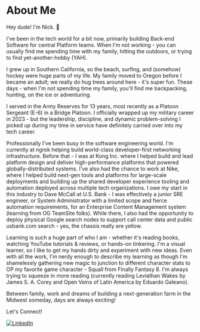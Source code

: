 # About Me

Hey dude! I'm Nick. 👋

I've been in the tech world for a bit now, primarily building Back-end Software for central Platform teams. When I'm not working - you can usually find me spending time with my family, hitting the outdoors, or trying to find yet-another-hobby (YAH).

I grew up in Southern California, so the beach, surfing, and (somehow) hockey were huge parts of my life. My family moved to Oregon before I became an adult; we really do hug trees around here - it's super fun. These days - when I'm not spending time my family, you'll find me backpacking, hunting, on the ice or adventuring.

I served in the Army Reserves for 13 years, most recently as a Platoon Sergeant (E-6) in a Bridge Platoon. I officially wrapped up my military career in 2023 - but the leadership, discipline, and dynamic problem-solving I picked up during my time in service have definitely carried over into my tech career.

Professionally I've been busy in the software engineering world. I'm currently at ngrok helping build world-class developer-first networking infrastructure. Before that - I was at Kong Inc. where I helped build and lead platform design and deliver high-performance platforms that powered globally-distributed systems. I've also had the chance to work at Nike, where I helped build next-gen tools and platforms for large-scale deployments and building up the shared developer experience tooling and automation deployed across multiple tech organizations. I owe my start in this industry to Dave McCall at U.S. Bank - I was effectively a junior SRE engineer, or System Administrator with a limited scope and fierce automation requirements, for an Enterprise Content Management system (learning from OG TeamSite folks). While there, I also had the opportunity to deploy physical Google search nodes to support call center data and public usbank.com search - yes, the chassis really are yellow.

Learning is such a huge part of who I am - whether it's reading books, watching YouTube tutorials & reviews, or hands-on tinkering. I'm a visual learner, so I like to get my hands dirty and experiment with new ideas. Even with all the work, I'm nerdy enough to describe my learning as though I'm shamelessly gathering new magic to junction to different character stats to OP my favorite game character - Squall from Finally Fantasy 8. I'm always trying to squeeze in more reading (currently reading Leviathan Wakes by James S. A. Corey and Open Veins of Latin America by Eduardo Galeano).

Between family, work and dreams of building a next-generation farm in the Midwest someday, days are always exciting!

Let's Connect!

[![LinkedIn](https://img.shields.io/badge/LinkedIn-Profile-blue?logo=linkedin&style=for-the-badge)](https://www.linkedin.com/in/iamnande)
